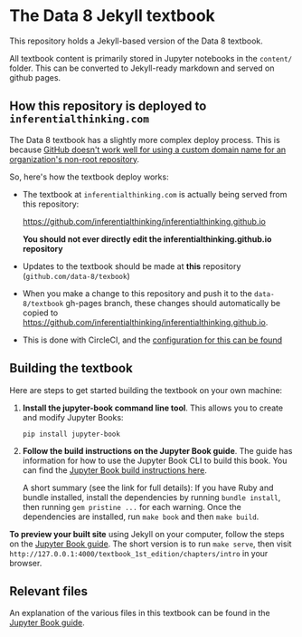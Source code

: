 # The Data 8 Jekyll textbook

This repository holds a Jekyll-based version of the Data 8 textbook.

All textbook content is primarily stored in Jupyter notebooks in the `content/` folder.
This can be converted to Jekyll-ready markdown and served on github pages.

## How this repository is deployed to `inferentialthinking.com`

The Data 8 textbook has a slightly more complex deploy process. This is because
[GitHub doesn't work well for using a custom domain name for an organization's non-root
repository](https://help.github.com/articles/custom-domain-redirects-for-github-pages-sites/).

So, here's how the textbook deploy works:

* The textbook at `inferentialthinking.com` is actually being served from this repository:

  https://github.com/inferentialthinking/inferentialthinking.github.io

  **You should not ever directly edit the inferentialthinking.github.io repository**
* Updates to the textbook should be made at **this** repository (`github.com/data-8/texbook`)
* When you make a change to this repository and push it to the `data-8/textbook` gh-pages
  branch, these changes should automatically be copied to https://github.com/inferentialthinking/inferentialthinking.github.io.
* This is done with CircleCI, and the [configuration for this can be found](.circleci/config.yml)

## Building the textbook
Here are steps to get started building the textbook on your own machine:

1. **Install the jupyter-book command line tool**. This allows you to create
   and modify Jupyter Books:

   ```
   pip install jupyter-book
   ```

2. **Follow the build instructions on the Jupyter Book guide**. The guide
   has information for how to use the Jupyter Book CLI to build this book.
   You can find the [Jupyter Book build instructions here](https://jupyter.org/jupyter-book/guide/03_build.html#build-the-books-markdown).

   A short summary (see the link for full details):
   If you have Ruby and bundle installed,
   install the dependencies by running
   `bundle install`, then running `gem pristine ...` for each warning.
   Once the dependencies are installed, run `make book` and then `make build`.

**To preview your built site** using Jekyll on your computer, follow
the steps on the [Jupyter Book guide](https://jupyter.org/jupyter-book/guide/03_build.html#build-the-books-site-html-locally-optional).
The short version is to run `make serve`, then visit `http://127.0.0.1:4000/textbook_1st_edition/chapters/intro` in your browser.

## Relevant files

An explanation of the various files in this textbook can be found in
the [Jupyter Book guide](https://jupyter.org/jupyter-book/guide/01_overview.html#a-quick-tour-of-a-jupyter-book).
